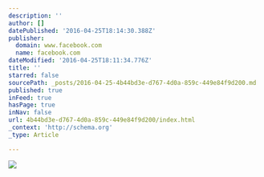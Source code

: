 ```yaml
---
description: ''
author: []
datePublished: '2016-04-25T18:14:30.388Z'
publisher:
  domain: www.facebook.com
  name: facebook.com
dateModified: '2016-04-25T18:11:34.776Z'
title: ''
starred: false
sourcePath: _posts/2016-04-25-4b44bd3e-d767-4d0a-859c-449e84f9d200.md
published: true
inFeed: true
hasPage: true
inNav: false
url: 4b44bd3e-d767-4d0a-859c-449e84f9d200/index.html
_context: 'http://schema.org'
_type: Article

---
```

![](https://scontent-tpe1-1.xx.fbcdn.net/hphotos-xft1/v/t1.0-9/11406835_10153379035227095_6817004728283938216_n.jpg?oh=ef432060295f456437a6dfde55321fb6&oe=57ACFBF6)